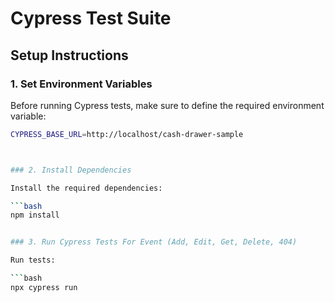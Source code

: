 # Cypress Test Suite

## Setup Instructions

### 1. Set Environment Variables

Before running Cypress tests, make sure to define the required environment variable:

```bash
CYPRESS_BASE_URL=http://localhost/cash-drawer-sample



### 2. Install Dependencies

Install the required dependencies:

```bash
npm install


### 3. Run Cypress Tests For Event (Add, Edit, Get, Delete, 404)

Run tests:

```bash
npx cypress run
